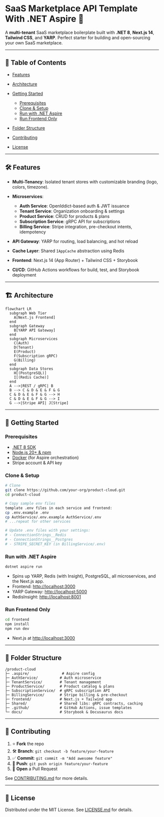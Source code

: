 # SaaS Marketplace API Template With .NET Aspire 🚀

A **multi-tenant** SaaS marketplace boilerplate built with **.NET 8**, **Next.js 14**, **Tailwind CSS**, and **YARP**. Perfect starter for building and open-sourcing your own SaaS marketplace.

---

## 📖 Table of Contents

* [Features](#-features)
* [Architecture](#-architecture)
* [Getting Started](#-getting-started)

  * [Prerequisites](#prerequisites)
  * [Clone & Setup](#clone--setup)
  * [Run with .NET Aspire](#run-with-dotnet-aspire)
  * [Run Frontend Only](#run-frontend-only)
* [Folder Structure](#-folder-structure)
* [Contributing](#-contributing)
* [License](#-license)

---

## 🛠️ Features

* **Multi-Tenancy**: Isolated tenant stores with customizable branding (logo, colors, timezone).
* **Microservices**:

  * **Auth Service**: OpenIddict-based auth & JWT issuance
  * **Tenant Service**: Organization onboarding & settings
  * **Product Service**: CRUD for products & plans
  * **Subscription Service**: gRPC API for subscriptions
  * **Billing Service**: Stripe integration, pre-checkout intents, idempotency
* **API Gateway**: YARP for routing, load balancing, and hot reload
* **Cache Layer**: Shared `IAppCache` abstraction using Redis
* **Frontend**: Next.js 14 (App Router) + Tailwind CSS + Storybook
* **CI/CD**: GitHub Actions workflows for build, test, and Storybook deployment

---

## 🏗️ Architecture

```mermaid
flowchart LR
  subgraph Web Tier
    A[Next.js Frontend]
  end
  subgraph Gateway
    B[YARP API Gateway]
  end
  subgraph Microservices
    C(Auth)
    D(Tenant)
    E(Product)
    F(Subscription gRPC)
    G(Billing)
  end
  subgraph Data Stores
    H[(PostgreSQL)]
    I[(Redis Cache)]
  end
  A -->|REST / gRPC| B
  B --> C & D & E & F & G
  C & D & E & F & G --> H
  C & D & E & F & G --> I
  G -->|Stripe API| J[Stripe]
```

---

## 🚀 Getting Started

### Prerequisites

* [.NET 8 SDK](https://dotnet.microsoft.com/download)
* [Node.js 20+ & npm](https://nodejs.org/)
* [Docker](https://www.docker.com/) (for Aspire orchestration)
* Stripe account & API key

### Clone & Setup

```bash
# Clone
git clone https://github.com/your-org/product-cloud.git
cd product-cloud

# Copy sample env files
template .env files in each service and frontend:
cp .env.example .env
cp AuthService/.env.example AuthService/.env
# ...repeat for other services

# Update .env files with your settings:
# - ConnectionStrings__Redis
# - ConnectionStrings__Postgres
# - STRIPE_SECRET_KEY (in BillingService/.env)
```

### Run with .NET Aspire

```bash
dotnet aspire run
```

* Spins up YARP, Redis (with Insight), PostgreSQL, all microservices, and the Next.js app.
* Frontend: [http://localhost:3000](http://localhost:3000)
* YARP Gateway: [http://localhost:5000](http://localhost:5000)
* RedisInsight: [http://localhost:8001](http://localhost:8001)

### Run Frontend Only

```bash
cd frontend
npm install
npm run dev
```

* Next.js at [http://localhost:3000](http://localhost:3000)

---

## 📁 Folder Structure

```
/product-cloud
├─ .aspire/               # Aspire config
├─ AuthService/          # Auth microservice
├─ TenantService/        # Tenant management
├─ ProductService/       # Product catalog & plans
├─ SubscriptionService/  # gRPC subscription API
├─ BillingService/       # Stripe billing & pre-checkout
├─ frontend/             # Next.js + Tailwind app
├─ Shared/               # Shared libs: gRPC contracts, caching
├─ .github/              # GitHub Actions, issue templates
└─ docs/                 # Storybook & Docusaurus docs
```

---

## 🤝 Contributing

1. ⭐️ **Fork** the repo
2. 🛠️ **Branch**: `git checkout -b feature/your-feature`
3. ✅ **Commit**: `git commit -m "Add awesome feature"`
4. 🚚 **Push**: `git push origin feature/your-feature`
5. 🔀 **Open** a Pull Request

See [CONTRIBUTING.md](CONTRIBUTING.md) for more details.

---

## 📜 License

Distributed under the MIT License. See [LICENSE.md](LICENSE.md) for details.
